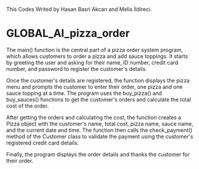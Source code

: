 This Codes Writed by Hasan Basri Akcan and Melis İldireci.

# GLOBAL_AI_pizza_order

The main() function is the central part of a pizza order system program, which allows customers to order a pizza and add sauce toppings. It starts by greeting the user and asking for their name, ID number, credit card number, and password to register the customer's details.

Once the customer's details are registered, the function displays the pizza menu and prompts the customer to enter their order, one pizza and one sauce topping at a time. The program uses the buy_pizza() and buy_sauces() functions to get the customer's orders and calculate the total cost of the order.

After getting the orders and calculating the cost, the function creates a Pizza object with the customer's name, total cost, pizza name, sauce name, and the current date and time. The function then calls the check_payment() method of the Customer class to validate the payment using the customer's registered credit card details.

Finally, the program displays the order details and thanks the customer for their order.
